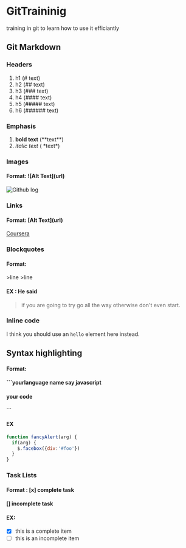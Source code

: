 # GitTraininig
training in git to learn how to use it efficiantly


## Git Markdown

### Headers

1. h1 (# text) 
2. h2 (## text) 
3. h3 (### text) 
4. h4 (#### text) 
5. h5 (##### text) 
6. h6 (###### text) 

### Emphasis

1.  **bold text**  (\*\*text\*\*)
2. *italic text*  ( \*text\*)

### Images

#### Format: \!\[Alt Text\]\(url\)
![Github log](https://assets-cdn.github.com/images/modules/logos_page/Octocat.png)

### Links

#### Format: \[Alt Text\]\(url\)
[Coursera](https://coursera.org)

### Blockquotes

#### Format: 
\>line
\>line
#### EX : He said
> if you are going to try go all the way
> otherwise don't even start.

### Inline code

I think you should use an
`hello` element here instead.

## Syntax highlighting

#### Format: 
#### \`\`\`yourlanguage name say javascript
#### your code
\`\`\`

#### EX 

```javascript
function fancyAlert(arg) {
  if(arg) {
    $.facebox({div:'#foo'})
  }
}
```
### Task Lists

#### Format : \[x\] complete task
####			 \[\] incomplete task
#### EX: 
- [x] this is a complete item
- [ ] this is an incomplete item
